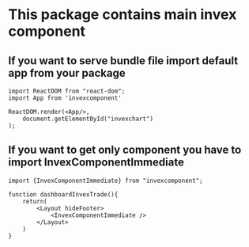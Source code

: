 # This package contains main invex component

## If you want to serve bundle file import default app from your package
```
import ReactDOM from "react-dom";
import App from 'invexcomponent'

ReactDOM.render(<App/>,
    document.getElementById("invexchart")
);
```

## If you want to get only component you have to import InvexComponentImmediate
```
import {InvexComponentImmediate} from "invexcomponent";

function dashboardInvexTrade(){
    return(
        <Layout hideFooter>
            <InvexComponentImmediate />
        </Layout>
    )
}
```